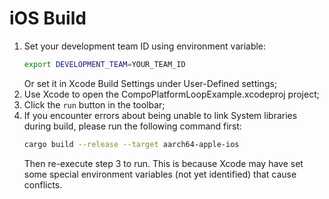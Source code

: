 # iOS Build

1. Set your development team ID using environment variable:
   ```bash
   export DEVELOPMENT_TEAM=YOUR_TEAM_ID
   ```
   Or set it in Xcode Build Settings under User-Defined settings;
2. Use Xcode to open the CompoPlatformLoopExample.xcodeproj project;
3. Click the `run` button in the toolbar;
4. If you encounter errors about being unable to link System libraries during build, please run the following command first:
   ```bash
   cargo build --release --target aarch64-apple-ios
   ```
   Then re-execute step 3 to run.
   This is because Xcode may have set some special environment variables (not yet identified) that cause conflicts.